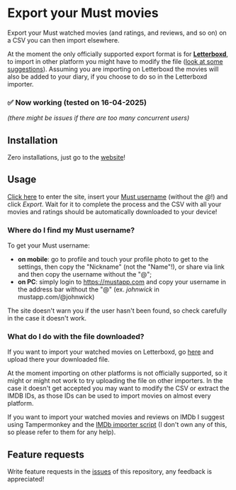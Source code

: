 # Export your Must movies
Export your Must watched movies (and ratings, and reviews, and so on) on a CSV you can then import elsewhere.

At the moment the only officially supported export format is for __[Letterboxd](https://letterboxd.com/import/)__, to import in other platform you might have to modify the file ([look at some suggestions](#what-do-i-do-with-the-file-downloaded)).
Assuming you are importing on Letterboxd the movies will also be added to your diary, if you choose to do so in the Letterboxd importer. 

### ✅ Now working (tested on 16-04-2025)
_(there might be issues if there are too many concurrent users)_

## Installation
Zero installations, just go to the [website](https://dj-frixz.github.io/export-mustapp-data/)!

## Usage
[Click here](https://dj-frixz.github.io/export-mustapp-data/) to enter the site, insert your [Must username](#where-do-i-find-my-must-username) (without the _@_!) and click _Export_. Wait for it to complete the process and the CSV with all your movies and ratings should be automatically downloaded to your device!

### Where do I find my Must username?
To get your Must username:
- **on mobile**: go to profile and touch your profile photo to get to the settings, then copy the "Nickname" (not the "Name"!), or share via link and then copy the username without the "@";
- **on PC**: simply login to <https://mustapp.com> and copy your username in the address bar without the "@" (ex. _johnwick_ in mustapp.com/@johnwick)

The site doesn't warn you if the user hasn't been found, so check carefully in the case it doesn't work.

### What do I do with the file downloaded?
If you want to import your watched movies on Letterboxd, go [here](https://letterboxd.com/import/) and upload there your downloaded file.

At the moment importing on other platforms is not officially supported, so it might or might not work to try uploading the file on other importers. In the case it doesn't get accepted you may want to modify the CSV or extract the IMDB IDs, as those IDs can be used to import movies on almost every platform.

If you want to import your watched movies and reviews on IMDb I suggest using Tampermonkey and the [IMDb importer script](https://greasyfork.org/en/scripts/23584-imdb-list-importer) (I don't own any of this, so please refer to them for any help).

## Feature requests
Write feature requests in the [issues](https://github.com/Dj-Frixz/export-mustapp-data/issues) of this repository, any feedback is appreciated!
